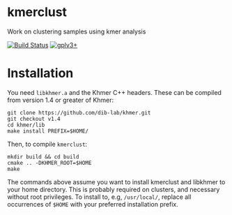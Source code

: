 kmerclust
=========

Work on clustering samples using kmer analysis

[![Build Status](http://biojenkins.anu.edu.au/job/kmerclust/badge/icon)](http://biojenkins.anu.edu.au/job/kmerclust/)
[![gplv3+](https://img.shields.io/badge/license-GPLv3-blue.svg)](https://www.gnu.org/licenses/gpl.html)

Installation
============


You need `libkhmer.a` and the Khmer C++ headers. These can be compiled from
version 1.4 or greater of Khmer:

    git clone https://github.com/dib-lab/khmer.git
    git checkout v1.4
    cd khmer/lib
    make install PREFIX=$HOME/

Then, to compile `kmerclust`:

    mkdir build && cd build
    cmake .. -DKHMER_ROOT=$HOME
    make

The commands above assume you want to install kmerclust and libkhmer to your
home directory. This is probably required on clusters, and necessary without
root privileges. To install to, e.g, `/usr/local/`, replace all occurrences of
`$HOME` with your preferred installation prefix.
